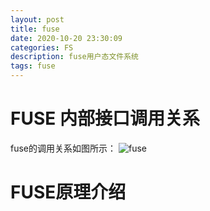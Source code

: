 ```yaml
---
layout: post
title: fuse
date: 2020-10-20 23:30:09
categories: FS
description: fuse用户态文件系统
tags: fuse
---
```


# FUSE 内部接口调用关系
fuse的调用关系如图所示：
![fuse](https://mu-qer.github.io/assets/img/fs/2021-03-03-fuse.svg)


# FUSE原理介绍





